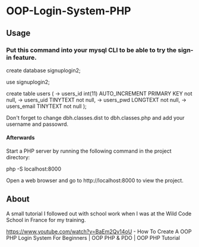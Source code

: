 # OOP-Login-System-PHP

## Usage

### Put this command into your mysql CLI to be able to try the sign-in feature.
create database signuplogin2;

use signuplogin2;

create table users (
    -> users_id int(11) AUTO_INCREMENT PRIMARY KEY not null,
    -> users_uid TINYTEXT not null,
    -> users_pwd LONGTEXT not null,
    -> users_email TINYTEXT not null );
    

Don't forget to change dbh.classes.dist to dbh.classes.php and add your username and passowrd.

#### Afterwards

Start a PHP server by running the following command in the project directory:

php -S localhost:8000

Open a web browser and go to http://localhost:8000 to view the project.

## About

A small tutorial I followed out with school work when I was at the Wild Code School in France for my training.

https://www.youtube.com/watch?v=BaEm2Qv14oU - How To Create A OOP PHP Login System For Beginners | OOP PHP & PDO | OOP PHP Tutorial


